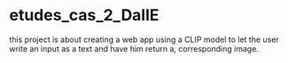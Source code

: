 # etudes_cas_2_DallE
this project is about creating a web app using a CLIP model to let the user write an input as a text and have him return a, corresponding image.